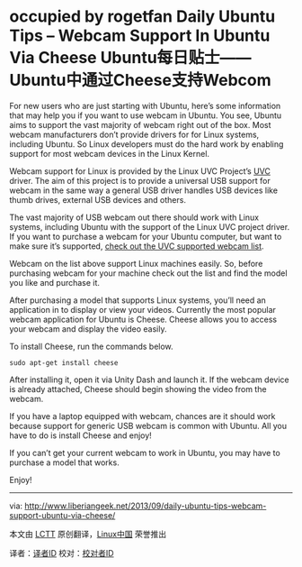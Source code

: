 occupied by rogetfan
Daily Ubuntu Tips – Webcam Support In Ubuntu Via Cheese
Ubuntu每日贴士——Ubuntu中通过Cheese支持Webcom
================================================================================
For new users who are just starting with Ubuntu, here’s some information that may help you if you want to use webcam in Ubuntu. You see, Ubuntu aims to support the vast majority of webcam right out of the box. Most webcam manufacturers don’t provide drivers for for Linux systems, including Ubuntu. So Linux developers must do the hard work by enabling support for most webcam devices in the Linux Kernel.

Webcam support for Linux is provided by the Linux UVC Project’s [UVC][1] driver.  The aim of this project is to provide a universal USB support for webcam in the same way a general USB driver handles USB devices like thumb drives, external USB devices and others.

The vast majority of USB webcam out there should work with Linux systems, including Ubuntu with the support of the Linux UVC project driver. If you want to purchase a webcam for your Ubuntu computer, but want to make sure it’s supported, [check out the UVC supported webcam list][2].

Webcam on the list above support Linux machines easily. So, before purchasing webcam for your machine check out the list and find the model you like and purchase it.

After purchasing a model that supports Linux systems, you’ll need an application in to display or view your videos. Currently the most popular webcam application for Ubuntu is Cheese. Cheese allows you to access your webcam and display the video easily.

To install Cheese, run the commands below.

    sudo apt-get install cheese

After installing it, open it via Unity Dash and launch it. If the webcam device is already attached, Cheese should begin showing the video from the webcam.

If you have a laptop equipped with webcam, chances are it should work because support for generic USB webcam is common with Ubuntu. All you have to do is install Cheese and enjoy!

If you can’t get your current webcam to work in Ubuntu, you may have to purchase a model that works.

Enjoy!

--------------------------------------------------------------------------------

via: http://www.liberiangeek.net/2013/09/daily-ubuntu-tips-webcam-support-ubuntu-via-cheese/

本文由 [LCTT](https://github.com/LCTT/TranslateProject) 原创翻译，[Linux中国](http://linux.cn/) 荣誉推出

译者：[译者ID](https://github.com/译者ID) 校对：[校对者ID](https://github.com/校对者ID)

[1]:https://help.ubuntu.com/community/UVC
[2]:http://www.ideasonboard.org/uvc/
